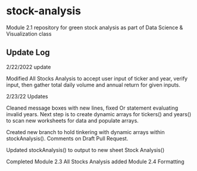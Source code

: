 # stock-analysis
Module 2.1 repository for green stock analysis as part of Data Science & Visualization class


## Update Log

2/22/2022 update

Modified All Stocks Analysis to accept user input of ticker and year, verify input, then gather total daily volume and annual return for given inputs. 

2/23/22 Updates

Cleaned message boxes with new lines, fixed Or statement evaluating invalid years. Next step is to create dynamic arrays for tickers() and years() to scan new worksheets for data and populate arrays. 

Created new branch to hold tinkering with dynamic arrays within stockAnalysis(). Comments on Draft Pull Request.

Updated stockAnalysis() to output to new sheet Stock Analysis()

Completed Module 2.3 All Stocks Analysis added Module 2.4 Formatting